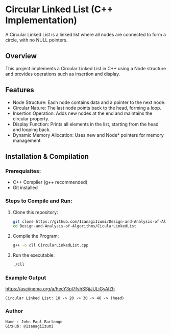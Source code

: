 # Circular Linked List (C++ Implementation)
A Circular Linked List is a linked list where all nodes are connected to form a circle, with no NULL pointers.

## Overview
This project implements a Circular Linked List in C++ using a Node structure and provides operations such as insertion and display.

## Features
- Node Structure: Each node contains data and a pointer to the next node.
- Circular Nature: The last node points back to the head, forming a loop.
- Insertion Operation: Adds new nodes at the end and maintains the circular property.
- Display Function: Prints all elements in the list, starting from the head and looping back.
- Dynamic Memory Allocation: Uses new and Node* pointers for memory management.

## Installation & Compilation
### Prerequisites:
- C++ Compiler (g++ recommended)
- Git installed

### Steps to Compile and Run:
1. Clone this repository:
   ```sh
   git clone https://github.com/IzanagiIzumi/Design-and-Analysis-of-Algorithms.git
   cd Design-and-Analysis-of-Algorithms/CicularLinkedList

2. Compile the Program:
   ```sh
   g++ -o cll CircularLinkedList.cpp

3. Run the executable:
   ```sh
   ./cll

### Example Output

   https://asciinema.org/a/hecY3pl7fvhSSjjJULiGyAlZh
    
    Circular Linked List: 10 -> 20 -> 30 -> 40 -> (head)
   
### Author

    Name : John Paul Barlongo
    GitHub: @IzanagiIzumi
